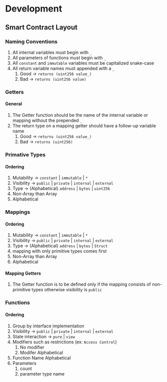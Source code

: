 # Development

## Smart Contract Layout

### Naming Conventions

1. All internal variables must begin with `_`
2. All parameters of functions must begin with `_`
3. All `constant` and `immutable` variables must be capitalized snake-case
4. All return variable names must appended with a `_`
	1. Good -> `returns (uint256 value_)`
	2. Bad -> `returns (uint256 value)`

### Getters

#### General

1. The Getter function should be the name of the internal variable or mapping without the prepended `_`
2. The return type on a mapping getter should have a follow-up variable name
	1. Good -> `returns (uint256 value_)`
	2. Bad -> `returns (uint256)`

### Primative Types

#### Ordering

1. Mutability -> `constant` | `immutable` | `*`
2. Visibility -> `public` | `private` | `internal` | `external`
3. Type -> (Alphabetical) `address` | `bytes` | `uint256`
4. Non-Array than Array
5. Alphabetical

### Mappings

#### Ordering

1. Mutability -> `constant` | `immutable` | `*`
2. Visibility -> `public` | `private` | `internal` | `external`
3. Type -> (Alphabetical) `address` | `bytes` | `Struct`
4. mapping with only primitive types comes first
5. Non-Array than Array
6. Alphabetical

#### Mapping Getters

1. The Getter function is to be defined only if the mapping consists of non-primitive types otherwise visibility is `public` 

### Functions

#### Ordering

1. Group by interface implementation
2. Visibility -> `public` | `private` | `internal` | `external`
3. State interaction -> `pure` | `view`
4. Modifiers such as restrictions (ex: `Access Control`)
	1. No modifier
	2. Modifer Alphabetical
5. Function Name Alphabetical
6. Parameters
	1. count
	2. parameter type name
